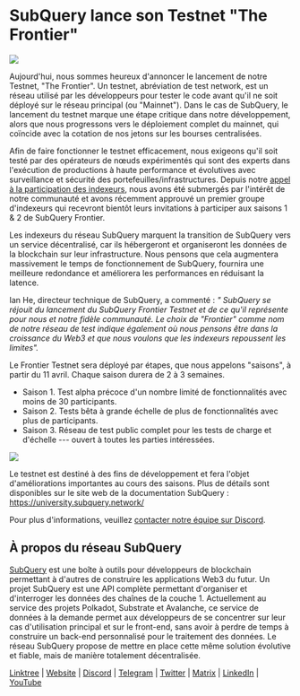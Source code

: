 # SubQuery lance son Testnet "The Frontier"

![](https://miro.medium.com/max/1400/1*zRR8l3aVZKth9Fw0rqL-lg.png)

Aujourd'hui, nous sommes heureux d'annoncer le lancement de notre Testnet, "The Frontier". Un testnet, abréviation de test network, est un réseau utilisé par les développeurs pour tester le code avant qu'il ne soit déployé sur le réseau principal (ou "Mainnet"). Dans le cas de SubQuery, le lancement du testnet marque une étape critique dans notre développement, alors que nous progressons vers le déploiement complet du mainnet, qui coïncide avec la cotation de nos jetons sur les bourses centralisées.

Afin de faire fonctionner le testnet efficacement, nous exigeons qu'il soit testé par des opérateurs de nœuds expérimentés qui sont des experts dans l'exécution de productions à haute performance et évolutives avec surveillance et sécurité des portefeuilles/infrastructures. Depuis notre [appel à la participation des indexeurs](./20211202-indexer-invitation.md), nous avons été submergés par l'intérêt de notre communauté et avons récemment approuvé un premier groupe d'indexeurs qui recevront bientôt leurs invitations à participer aux saisons 1 & 2 de SubQuery Frontier.

Les indexeurs du réseau SubQuery marquent la transition de SubQuery vers un service décentralisé, car ils hébergeront et organiseront les données de la blockchain sur leur infrastructure. Nous pensons que cela augmentera massivement le temps de fonctionnement de SubQuery, fournira une meilleure redondance et améliorera les performances en réduisant la latence.

Ian He, directeur technique de SubQuery, a commenté : _" SubQuery se réjouit du lancement du SubQuery Frontier Testnet et de ce qu'il représente pour nous et notre fidèle communauté. Le choix de "Frontier" comme nom de notre réseau de test indique également où nous pensons être dans la croissance du Web3 et que nous voulons que les indexeurs repoussent les limites"._

Le Frontier Testnet sera déployé par étapes, que nous appelons "saisons", à partir du 11 avril. Chaque saison durera de 2 à 3 semaines.

- Saison 1. Test alpha précoce d'un nombre limité de fonctionnalités avec moins de 30 participants.
- Saison 2. Tests bêta à grande échelle de plus de fonctionnalités avec plus de participants.
- Saison 3. Réseau de test public complet pour les tests de charge et d'échelle --- ouvert à toutes les parties intéressées.

![](https://miro.medium.com/max/1400/1*oWnMXGqndf5539Gml7gf-Q.png)

Le testnet est destiné à des fins de développement et fera l'objet d'améliorations importantes au cours des saisons. Plus de détails sont disponibles sur le site web de la documentation SubQuery : https://university.subquery.network/

Pour plus d'informations, veuillez [contacter notre équipe sur Discord](https://discord.com/invite/78zg8aBSMG).

## À propos du réseau SubQuery

[SubQuery](https://subquery.network) est une boîte à outils pour développeurs de blockchain permettant à d'autres de construire les applications Web3 du futur. Un projet SubQuery est une API complète permettant d'organiser et d'interroger les données des chaînes de la couche 1. Actuellement au service des projets Polkadot, Substrate et Avalanche, ce service de données à la demande permet aux développeurs de se concentrer sur leur cas d'utilisation principal et sur le front-end, sans avoir à perdre de temps à construire un back-end personnalisé pour le traitement des données. Le réseau SubQuery propose de mettre en place cette même solution évolutive et fiable, mais de manière totalement décentralisée.

​​​​[Linktree](https://linktr.ee/subquerynetwork) | [Website](https://subquery.network/) | [Discord](https://discord.com/invite/78zg8aBSMG) | [Telegram](https://t.me/subquerynetwork) | [Twitter](https://twitter.com/subquerynetwork) | [Matrix](https://matrix.to/#/#subquery:matrix.org) | [LinkedIn](https://www.linkedin.com/company/subquery) | [YouTube](https://www.youtube.com/channel/UCi1a6NUUjegcLHDFLr7CqLw)
